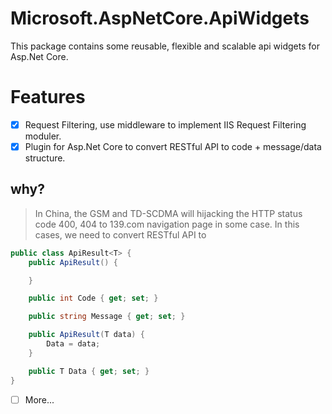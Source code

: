 # Microsoft.AspNetCore.ApiWidgets
This package contains some reusable, flexible and scalable api widgets for Asp.Net Core.

# Features
- [x] Request Filtering, use middleware to implement IIS Request Filtering moduler.
- [x] Plugin for Asp.Net Core to convert RESTful API to code + message/data structure.

## why?

> In China, the GSM and TD-SCDMA will hijacking the HTTP status code 400, 404 to 139.com navigation page in some case. In this cases, we need to convert
RESTful API to

```C# 
public class ApiResult<T> {
	public ApiResult() {

	}

	public int Code { get; set; }

	public string Message { get; set; }

	public ApiResult(T data) {
		Data = data;
	}

	public T Data { get; set; }
}
```

- [ ] More...